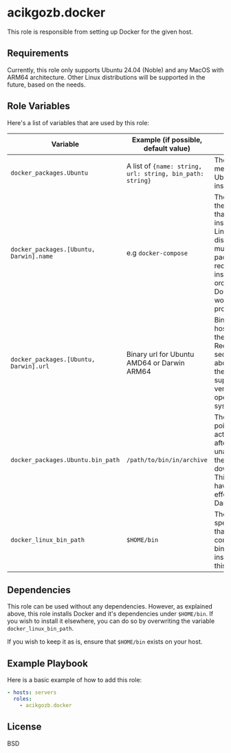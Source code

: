 # acikgozb.docker

This role is responsible from setting up Docker for the given host.

## Requirements

Currently, this role only supports Ubuntu 24.04 (Noble) and any MacOS with ARM64 architecture. Other Linux distributions will be supported in the future, based on the needs.

## Role Variables

Here's a list of variables that are used by this role:

| Variable                                | Example (if possible, default value)                      | Details                                                                                                                                                   |
| --------------------------------------- | --------------------------------------------------------- | --------------------------------------------------------------------------------------------------------------------------------------------------------- |
| `docker_packages.Ubuntu`                | A list of `{name: string, url: string, bin_path: string}` | The metadata for Ubuntu installation.                                                                                                                     |
| `docker_packages.[Ubuntu, Darwin].name` | e.g `docker-compose`                                      | The name of the package that is being installed. For Linux distributions, multiple packages are required to install in order for Docker to work properly. |
| `docker_packages.[Ubuntu, Darwin].url`  | Binary url for Ubuntu AMD64 or Darwin ARM64               | Binary url for hosts. Check the Requirements section above to see the supported versions of operating systems.                                            |
| `docker_packages.Ubuntu.bin_path`       | `/path/to/bin/in/archive`                                 | The path that points to the actual binary after unarchiving the download. This does not have any effect on Darwin hosts.                                  |
| `docker_linux_bin_path`                 | `$HOME/bin`                                               | The user specific path that will contain the binaries installed with this role.                                                                           |

## Dependencies

This role can be used without any dependencies.
However, as explained above, this role installs Docker and it's dependencies under `$HOME/bin`. If you wish to install it elsewhere, you can do so by overwriting the variable `docker_linux_bin_path`.

If you wish to keep it as is, ensure that `$HOME/bin` exists on your host.

## Example Playbook

Here is a basic example of how to add this role:

```yml
- hosts: servers
  roles:
    - acikgozb.docker
```

## License

BSD
